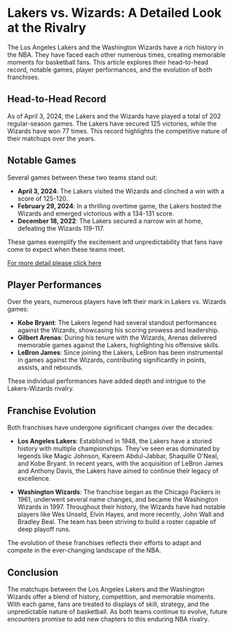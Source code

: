 # Lakers vs. Wizards: A Detailed Look at the Rivalry

The Los Angeles Lakers and the Washington Wizards have a rich history in the NBA. They have faced each other numerous times, creating memorable moments for basketball fans. This article explores their head-to-head record, notable games, player performances, and the evolution of both franchises.

## Head-to-Head Record

As of April 3, 2024, the Lakers and the Wizards have played a total of 202 regular-season games. The Lakers have secured 125 victories, while the Wizards have won 77 times. This record highlights the competitive nature of their matchups over the years.

## Notable Games

Several games between these two teams stand out:

- **April 3, 2024**: The Lakers visited the Wizards and clinched a win with a score of 125-120.
- **February 29, 2024**: In a thrilling overtime game, the Lakers hosted the Wizards and emerged victorious with a 134-131 score.
- **December 18, 2022**: The Lakers secured a narrow win at home, defeating the Wizards 119-117.

These games exemplify the excitement and unpredictability that fans have come to expect when these teams meet.

[For more detail please click here](https://algocrafted.com/wizards-vs-lakers-a-detailed-game-analysis)

## Player Performances

Over the years, numerous players have left their mark in Lakers vs. Wizards games:

- **Kobe Bryant**: The Lakers legend had several standout performances against the Wizards, showcasing his scoring prowess and leadership.
- **Gilbert Arenas**: During his tenure with the Wizards, Arenas delivered memorable games against the Lakers, highlighting his offensive skills.
- **LeBron James**: Since joining the Lakers, LeBron has been instrumental in games against the Wizards, contributing significantly in points, assists, and rebounds.

These individual performances have added depth and intrigue to the Lakers-Wizards rivalry.

## Franchise Evolution

Both franchises have undergone significant changes over the decades:

- **Los Angeles Lakers**: Established in 1948, the Lakers have a storied history with multiple championships. They've seen eras dominated by legends like Magic Johnson, Kareem Abdul-Jabbar, Shaquille O'Neal, and Kobe Bryant. In recent years, with the acquisition of LeBron James and Anthony Davis, the Lakers have aimed to continue their legacy of excellence.
  
- **Washington Wizards**: The franchise began as the Chicago Packers in 1961, underwent several name changes, and became the Washington Wizards in 1997. Throughout their history, the Wizards have had notable players like Wes Unseld, Elvin Hayes, and more recently, John Wall and Bradley Beal. The team has been striving to build a roster capable of deep playoff runs.

The evolution of these franchises reflects their efforts to adapt and compete in the ever-changing landscape of the NBA.

## Conclusion

The matchups between the Los Angeles Lakers and the Washington Wizards offer a blend of history, competition, and memorable moments. With each game, fans are treated to displays of skill, strategy, and the unpredictable nature of basketball. As both teams continue to evolve, future encounters promise to add new chapters to this enduring NBA rivalry.


